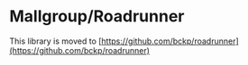 # Mallgroup/Roadrunner
This library is moved to [https://github.com/bckp/roadrunner](https://github.com/bckp/roadrunner)